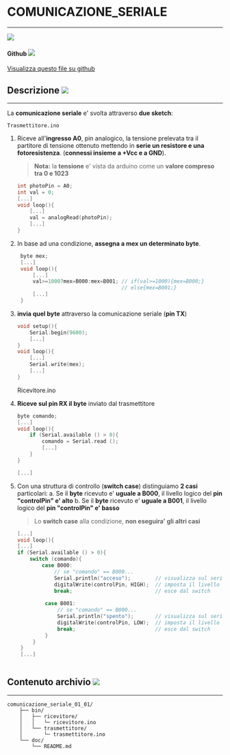 # COMUNICAZIONE_SERIALE
---
![](https://i.imgur.com/9m5oRKe.png)
#### Github ![](https://i.imgur.com/ej4EVF6.png)
[Visualizza questo file su github](https://gist.github.com/mario33881/)
## Descrizione ![](https://i.imgur.com/wMdaLI0.png)
---
La **comunicazione seriale** e' svolta attraverso **due sketch**:

	Trasmettitore.ino

1. Riceve all'**ingresso A0**, pin analogico, la tensione prelevata tra il 
partitore di tensione ottenuto mettendo in **serie un resistore e una fotoresistenza**. (**connessi insieme a +Vcc e a GND**).
    > **Nota:** la **tensione** e' vista da arduino come un **valore compreso tra 0 e 1023**

    ```c++
    int photoPin = A0;
    int val = 0;
    [...]
    void loop(){
        [...]
        val = analogRead(photoPin);
        [...]
    }
    ```
2. In base ad una condizione, **assegna a mex un determinato byte**.
   ```c++
    byte mex;
    [...]
    void loop(){
        [...]
        val>=1000?mex=B000:mex=B001; // if(val>=1000){mex=B000;}
                                     // else{mex=B001;}
        [...]
    }
    ```
3. **invia quel byte** attraverso la comunicazione seriale (**pin TX**)
    ```c++
    void setup(){
        Serial.begin(9600);
        [...]
    }
    void loop(){
        [...]
        Serial.write(mex);
        [...]
    }
    ```
    
    
    Ricevitore.ino

1. **Riceve sul pin RX il byte** inviato dal trasmettitore

    ```c++
    byte comando;
    [...]
    void loop(){
        if (Serial.available () > 0){
            comando = Serial.read ();
            [...]
        }
    }
    
    [...]
    
    ```
2. Con una struttura di controllo (**switch case**) distinguiamo **2 casi** particolari:
    a. Se il **byte** ricevuto e' **uguale a B000**, il livello logico del **pin "controlPin" e' alto**
    b. Se il **byte** ricevuto e' **uguale a B001**, il livello logico del **pin "controlPin" e' basso**
    > Lo **switch case** alla condizione, **non eseguira' gli altri casi**
    
   ```c++
   [...]
   void loop(){
   [...]
   if (Serial.available () > 0){
       switch (comando){
           case B000:
               // se "comando" == B000...
               Serial.println("acceso");        // visualizza sul serial monitor "acceso"
               digitalWrite(controlPin, HIGH);  // imposta il livello logico alto sul pin "controlPin"
               break;                           // esce dal switch
        
            case B001: 
                // se "comando" == B000...
                Serial.println("spento");       // visualizza sul serial monitor "spento"
                digitalWrite(controlPin, LOW);  // imposta il livello logico basso sul pin "controlPin"
                break;                          // esce dal switch
            }
        }
    }
    [...]
    
    ```
 
## Contenuto archivio ![](https://i.imgur.com/FWdiWIM.png)
---
	comunicazione_seriale_01_01/
		├── bin/
		│   ├── ricevitore/
		│   │   └─ ricevitore.ino
		│   └── trasmettitore/
		│       └─ trasmettitore.ino
		└── doc/
			└── README.md